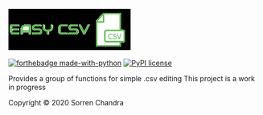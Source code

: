 ![Alt text](logo.png?raw=true "Title")

[![forthebadge made-with-python](http://ForTheBadge.com/images/badges/made-with-python.svg)](https://www.python.org/)
[![PyPI license](https://img.shields.io/pypi/l/ansicolortags.svg)](https://github.com/SorrenC/easycsv/blob/master/LICENSE)

Provides a group of functions for simple .csv editing
This project is a work in progress 


Copyright © 2020 Sorren Chandra 
